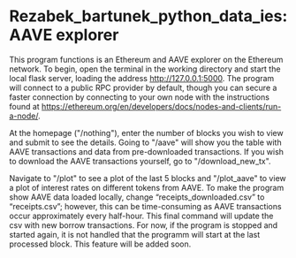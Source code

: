 # Rezabek_bartunek_python_data_ies: AAVE explorer

This program functions is an Ethereum and AAVE explorer on the Ethereum network. To begin, open the terminal in the working directory and start the local flask server, loading the address http://127.0.0.1:5000. The program will connect to a public RPC provider by default, though you can secure a faster connection by connecting to your own node with the instructions found at https://ethereum.org/en/developers/docs/nodes-and-clients/run-a-node/.

At the homepage ("/nothing"), enter the number of blocks you wish to view and submit to see the details. Going to "/aave" will show you the table with AAVE transactions and data from pre-downloaded transactions. If you wish to download the AAVE transactions yourself, go to "/download_new_tx".

Navigate to "/plot" to see a plot of the last 5 blocks and "/plot_aave" to view a plot of interest rates on different tokens from AAVE. To make the program show AAVE data loaded locally, change “receipts_downloaded.csv” to “receipts.csv”; however, this can be time-consuming as AAVE transactions occur approximately every half-hour. This final command will update the csv with new borrow transactions. For now, if the program is stopped and started again, it is not handled that the programm will start at the last processed block. This feature will be added soon.